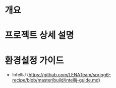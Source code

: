 # 개요

# 프로젝트 상세 설명

# 환경설정 가이드
* IntelliJ (https://github.com/LENATeam/spring6-recipe/blob/master/build/intellij-guide.md)